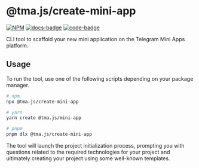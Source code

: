 # @tma.js/create-mini-app

[code-badge]: https://img.shields.io/badge/source-black?logo=github

[docs-badge]: https://img.shields.io/badge/documentation-blue?logo=gitbook&logoColor=white

[code-link]: https://github.com/Telegram-Mini-Apps/telegram-apps/tree/master/packages/create-mini-app

[docs-link]: https://docs.telegram-mini-apps.com/packages/tma-js-create-mini-app

[npm-link]: https://npmjs.com/package/@tma.js/create-mini-app

[npm-badge]: https://img.shields.io/npm/v/@tma.js/create-mini-app?logo=npm

[![NPM][npm-badge]][npm-link]
[![docs-badge]][docs-link]
[![code-badge]][code-link]

CLI tool to scaffold your new mini application on the Telegram Mini Apps platform.

## Usage

To run the tool, use one of the following scripts depending on your package manager.

```bash
# npm
npx @tma.js/create-mini-app

# yarn
yarn create @tma.js/mini-app

# pnpm
pnpm dlx @tma.js/create-mini-app
```

The tool will launch the project initialization process, prompting you with questions related to the
required technologies for your project and ultimately creating your project using some well-known
templates.